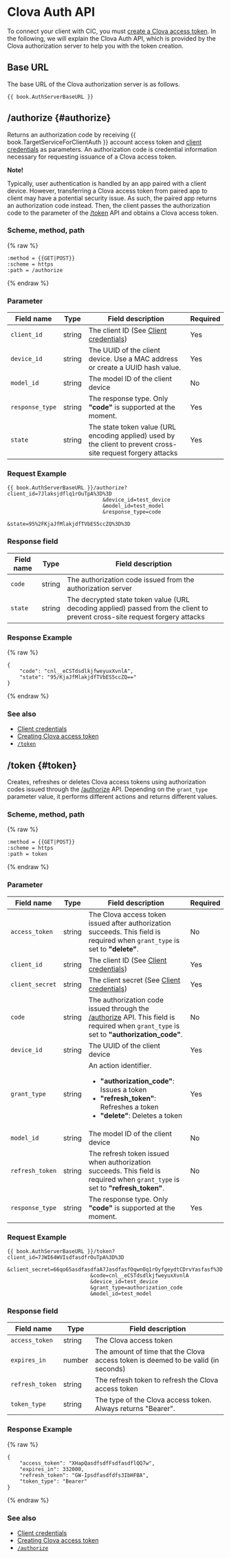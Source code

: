# Clova Auth API
To connect your client with CIC, you must [create a Clova access token](/CIC/Guides/Interact_with_CIC.md#CreateClovaAccessToken). In the following, we will explain the Clova Auth API, which is provided by the Clova authorization server to help you with the token creation.

## Base URL
The base URL of the Clova authorization server is as follows.

<pre><code>{{ book.AuthServerBaseURL }}
</code></pre>

## /authorize {#authorize}
Returns an authorization code by receiving {{ book.TargetServiceForClientAuth }} account access token and [client credentials](/CIC/Guides/Interact_with_CIC.md#ClientAuthInfo) as parameters. An authorization code is credential information necessary for requesting issuance of a Clova access token.

<div class="note">
  <p><strong>Note!</strong></p>
  <p>Typically, user authentication is handled by an app paired with a client device. However, transferring a Clova access token from paired app to client may have a potential security issue. As such, the paired app returns an authorization code instead. Then, the client passes the authorization code to the parameter of the <a href="#token">/token</a> API and obtains a Clova access token.</p>
</div>

### Scheme, method, path
{% raw %}
```
:method = {{GET|POST}}
:scheme = https
:path = /authorize
```
{% endraw %}

### Parameter

| Field name  | Type  | Field description  | Required |
|---------------|---------|-----------------------------|---------|
| `client_id`  | string  | The client ID (See [Client credentials](/CIC/Guides/Interact_with_CIC.md#ClientAuthInfo))  | Yes |
| `device_id`  | string  | The UUID of the client device. Use a MAC address or create a UUID hash value.  | Yes |
| `model_id`  | string  | The model ID of the client device  | No |
| `response_type` | string  | The response type. Only **"code"** is supported at the moment.  | Yes |
| `state`  | string  | The state token value (URL encoding applied) used by the client to prevent cross-site request forgery attacks | Yes |

### Request Example

<pre><code>{{ book.AuthServerBaseURL }}/authorize?client_id=7Jlaksjdflq1rOuTpA%3D%3D
                               &amp;device_id=test_device
                               &amp;model_id=test_model
                               &amp;response_type=code
                               &amp;state=95%2FKjaJfMlakjdfTVbES5ccZQ%3D%3D
</code></pre>

### Response field

| Field name  | Type  | Field description  |
|---------------|---------|-----------------------------|
| `code`  | string | The authorization code issued from the authorization server  |
| `state` | string | The decrypted state token value (URL decoding applied) passed from the client to prevent cross-site request forgery attacks |


### Response Example
{% raw %}
```
{
    "code": "cnl__eCSTdsdlkjfweyuxXvnlA",
    "state": "95/KjaJfMlakjdfTVbES5ccZQ=="
}
```
{% endraw %}

### See also
* [Client credentials](/CIC/Guides/Interact_with_CIC.md#ClientAuthInfo)
* [Creating Clova access token](/CIC/Guides/Interact_with_CIC.md#CreateClovaAccessToken)
* [`/token`](#token)


## /token {#token}
Creates, refreshes or deletes Clova access tokens using authorization codes issued through the [/authorize](#authorize) API. Depending on the `grant_type` parameter value, it performs different actions and returns different values.

### Scheme, method, path
{% raw %}
```
:method = {{GET|POST}}
:scheme = https
:path = token
```
{% endraw %}

### Parameter

| Field name  | Type  | Field description  | Required |
|---------------|---------|-----------------------------|---------|
| `access_token`  | string  | The Clova access token issued after authorization succeeds. This field is required when `grant_type` is set to **"delete"**.  | No |
| `client_id`  | string  | The client ID (See [Client credentials](/CIC/Guides/Interact_with_CIC.md#ClientAuthInfo))  | Yes |
| `client_secret` | string  | The client secret (See [Client credentials](/CIC/Guides/Interact_with_CIC.md#ClientAuthInfo))  | Yes |
| `code`  | string  | The authorization code issued through the [/authorize](#authorize) API. This field is required when `grant_type` is set to **"authorization_code"**.  | No |
| `device_id`  | string  | The UUID of the client device  | Yes |
| `grant_type`  | string  | An action identifier. <ul><li><strong>"authorization_code"</strong>: Issues a token</li><li><strong>"refresh_token"</strong>: Refreshes a token</li><li><strong>"delete"</strong>: Deletes a token</li></ul> | Yes |
| `model_id`  | string  | The model ID of the client device  | No |
| `refresh_token` | string  | The refresh token issued when authorization succeeds. This field is required when `grant_type` is set to **"refresh_token"**.  | No |
| `response_type` | string  | The response type. Only **"code"** is supported at the moment.  | Yes |

### Request Example

<pre><code>{{ book.AuthServerBaseURL }}/token?client_id=7JWI64WVIsdfasdfrOuTpA%3D%3D
                           &amp;client_secret=66qo65asdfasdfaA7JasdfasfOqwnOq1rOyfgeydtCDrvYasfasf%3D
                           &amp;code=cnl__eCSTdsdlkjfweyuxXvnlA
                           &amp;device_id=test_device
                           &amp;grant_type=authorization_code
                           &amp;model_id=test_model
</code></pre>


### Response field

| Field name  | Type  | Field description  |
|---------------|---------|-----------------------------|
| `access_token`  | string  | The Clova access token  |
| `expires_in`  | number  | The amount of time that the Clova access token is deemed to be valid (in seconds)  |
| `refresh_token` | string  | The refresh token to refresh the Clova access token  |
| `token_type`  | string  | The type of the Clova access token. Always returns "Bearer". |

### Response Example
{% raw %}
```
{
    "access_token": "XHapQasdfsdfFsdfasdflQQ7w",
    "expires_in": 332000,
    "refresh_token": "GW-Ipsdfasdfdfs3IbHFBA",
    "token_type": "Bearer"
}
```
{% endraw %}

### See also
* [Client credentials](/CIC/Guides/Interact_with_CIC.md#ClientAuthInfo)
* [Creating Clova access token](/CIC/Guides/Interact_with_CIC.md#CreateClovaAccessToken)
* [`/authorize`](#authorize)